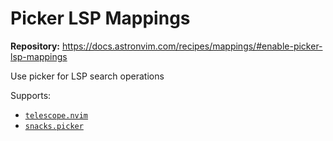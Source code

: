 # Picker LSP Mappings

**Repository:** <https://docs.astronvim.com/recipes/mappings/#enable-picker-lsp-mappings>

Use picker for LSP search operations

Supports:

- [`telescope.nvim`](https://github.com/nvim-telescope/telescope.nvim)
- [`snacks.picker`](https://github.com/folke/snacks.nvim/blob/main/docs/picker.md)
